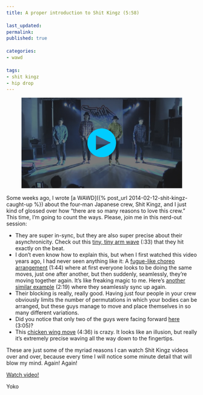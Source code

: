 ```yaml
---
title: A proper introduction to Shit Kingz (5:58)

last_updated: 
permalink: 
published: true

categories:
- wawd

tags:
- shit kingz
- hip drop
---
```


<figure>
	<a href="http://youtu.be/e84qKA2BJhk"><img src="/assets/images/2014-03-26-shtkingz_hipdrop.jpg" alt="A still from a Youtube video of the Shit Kingz performing at Hip Drop" /></a>
</figure>


Some weeks ago, I wrote [a WAWD]({% post_url 2014-02-12-shit-kingz-caught-up %}) about the four-man Japanese crew, Shit Kingz, and I just kind of glossed over how “there are so many reasons to love this crew.” This time, I’m going to count the ways. Please, join me in this nerd-out session:

- They are super in-sync, but they are also super precise about their asynchronicity. Check out this [tiny, tiny arm wave](http://youtu.be/e84qKA2BJhk?t=33s) (:33) that they hit exactly on the beat. 
- I don’t even know how to explain this, but when I first watched this video years ago, I had never seen anything like it: A [fugue-like choreo arrangement](http://youtu.be/e84qKA2BJhk?t=1m44s) (1:44) where at first everyone looks to be doing the same moves, just one after another, but then suddenly, seamlessly, they’re moving together again. It’s like freaking magic to me. Here’s [another similar example](http://youtu.be/e84qKA2BJhk?t=2m19s) (2:19) where they seamlessly sync up again. 
- Their blocking is really, really good. Having just four people in your crew obviously limits the number of permutations in which your bodies can be arranged, but these guys manage to move and place themselves in so many different variations. 
- Did you notice that only two of the guys were facing forward [here](http://youtu.be/e84qKA2BJhk?t=3m5s) (3:05)?
- This [chicken wing move](http://youtu.be/e84qKA2BJhk?t=4m36s) (4:36) is crazy. It looks like an illusion, but really it’s extremely precise waving all the way down to the fingertips.

These are just some of the myriad reasons I can watch Shit Kingz videos over and over, because every time I will notice some minute detail that will blow my mind. Again! Again!

[Watch video!](http://youtu.be/e84qKA2BJhk)

Yoko